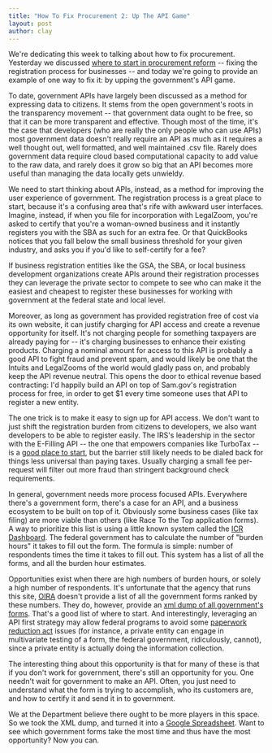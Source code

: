 ```yaml
---
title: "How To Fix Procurement 2: Up The API Game"
layout: post
author: clay
---
```


We're dedicating this week to talking about how to fix procurement. Yesterday we discussed [where to start in procurement reform](http://blog.dobt.co/Fixing-Procurement-1-Fix-Registration/) -- fixing the registration process for businesses -- and today we're going to provide an example of one way to fix it: by upping the government's API game.

<!-- more -->

To date, government APIs have largely been discussed as a method for expressing data to citizens. It stems from the open government's roots in the transparency movement -- that government data ought to be free, so that it can be more transparent and effective. Though most of the time, it's the case that developers (who are really the only people who can use APIs) most government data doesn't really require an API as much as it requires a well thought out, well formatted, and well maintained .csv file. Rarely does government data require cloud based computational capacity to add value to the raw data, and rarely does it grow so big that an API becomes more useful than managing the data locally gets unwieldy.

We need to start thinking about APIs, instead, as a method for improving the user experience of government. The registration process is a great place to start, because it's a confusing area that's rife with awkward user interfaces. Imagine, instead, if when you file for incorporation with LegalZoom, you're asked to certify that you're a woman-owned business and it instantly registers you with the SBA as such for an extra fee. Or that QuickBooks notices that you fall below the small business threshold for your given industry, and asks you if you'd like to self-certify for a fee?

If business registration entities like the GSA, the SBA, or local business development organizations create APIs around their registration processes they can leverage the private sector to compete to see who can make it the easiest and cheapest to register these businesses for working with government at the federal state and local level.

Moreover, as long as government has provided registration free of cost via its own website, it can justify charging for API access and create a revenue opportunity for itself. It's not charging people for something taxpayers are already paying for -- it's charging businesses to enhance their existing products. Charging a nominal amount for access to this API is probably a good API to fight fraud and prevent spam, and would likely be one that the Intuits and LegalZooms of the world would gladly pass on, and probably keep the API revenue neutral. This opens the door to ethical revenue based contracting: I'd happily build an API on top of Sam.gov's registration process for free, in order to get $1 every time someone uses that API to register a new entity.

The one trick is to make it easy to sign up for API access. We don't want to just shift the registration burden from citizens to developers, we also want developers to be able to register easily.  The IRS's leadership in the sector with the E-Filling API -- the one that empowers companies like TurboTax -- is a [good place to start](http://www.irs.gov/Tax-Professionals/e-File-Providers-&-Partners/Become-an-Authorized-e-file-Provider#phase3), but the barrier still likely needs to be dialed back for things less universal than paying taxes. Usually charging a small fee per-request will filter out more fraud than stringent background check requirements.

In general, government needs more process focused APIs. Everywhere there's a government form, there's a case for an API, and a business ecosystem to be built on top of it. Obviously some business cases (like tax filing) are more viable than others (like Race To the Top application forms). A way to prioritize this list is using a little known system called the [ICR Dashboard](http://www.reginfo.gov/public/jsp/PRA/praDashboard.jsp). The federal government has to calculate the number of "burden hours" it takes to fill out the form. The formula is simple: number of respondents times the time it takes to fill out. This system has a list of all the forms, and all the burden hour estimates.

Opportunities exist when there are high numbers of burden hours, or solely a high number of respondents. It's unfortunate that the agency that runs this site, [OIRA](http://www.whitehouse.gov/omb/inforeg_administrator) doesn't provide a list of all the government forms ranked by these numbers. They do, however, provide an [xml dump of all government's forms](http://www.whitehouse.gov/omb/inforeg_xmlreports). That's a good list of where to start. And interestingly, leveraging an API first strategy may allow federal programs to avoid some [paperwork reduction act](http://www.informationdiet.com/blog/read/the-law-everyone-should-hate) issues (for instance, a private entity can engage in multivariate testing of a form, the federal government, ridiculously, cannot), since a private entity is actually doing the information collection.

The interesting thing about this opportunity is that for many of these is that if you don't work for government, there's still an opportunity for you. One needn't wait for government to make an API. Often, you just need to understand what the form is trying to accomplish, who its customers are, and how to certify it and send it in to government.

We at the Department believe there ought to be more players in this space. So we took the XML dump, and turned it into a [Google Spreadsheet](https://docs.google.com/spreadsheet/ccc?key=0AsUDSmA6u13VdEk0SXYxeEUtajlyTXBESU1oQUR3TVE#gid=0). Want to see which government forms take the most time and thus have the most opportunity? Now you can.
